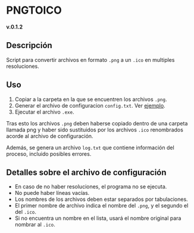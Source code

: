 # PNGTOICO

**v.0.1.2**

## Descripción

Script para convertir archivos en formato ```.png``` a un ```.ico``` en multiples resoluciones.

## Uso

1. Copiar a la carpeta en la que se encuentren los archivos ```.png```.
2. Generar el archivo de configuracion ```config.txt```. Ver [ejemplo](./config.txt).
3. Ejecutar el archivo ```.exe```.

Tras esto los archivos ```.png``` deben haberse copiado dentro de una carpeta llamada png y haber sido sustituidos por los archivos ```.ico``` renombrados acorde al archivo de configuración.

Además, se genera un archivo ```log.txt``` que contiene información del proceso, incluido posibles errores.

## Detalles sobre el archivo de configuración

- En caso de no haber resoluciones, el programa no se ejecuta.
- No puede haber líneas vacías.
- Los nombres de los archivos deben estar separados por tabulaciones.
- El primer nombre de archivo indica el nombre del ```.png```, y el segundo el del ```.ico```.
- Si no encuentra un nombre en el lista, usará el nombre original para nombrar al ```.ico```.